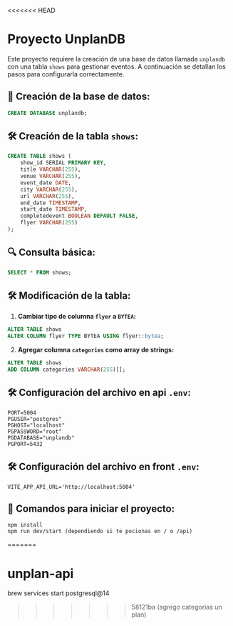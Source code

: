 <<<<<<< HEAD
# Proyecto UnplanDB

Este proyecto requiere la creación de una base de datos llamada `unplandb` con una tabla `shows` para gestionar eventos. A continuación se detallan los pasos para configurarla correctamente.

## 📂 **Creación de la base de datos:**
```sql
CREATE DATABASE unplandb;
```

## 🛠️ **Creación de la tabla `shows`:**
```sql
CREATE TABLE shows (
    show_id SERIAL PRIMARY KEY,
    title VARCHAR(255),
    venue VARCHAR(255),
    event_date DATE,
    city VARCHAR(255),
    url VARCHAR(255),
    end_date TIMESTAMP,
    start_date TIMESTAMP,
    completedevent BOOLEAN DEFAULT FALSE,
    flyer VARCHAR(255)
);
```

## 🔍 **Consulta básica:**
```sql
SELECT * FROM shows;
```

## 🛠️ **Modificación de la tabla:**

1. **Cambiar tipo de columna `flyer` a `BYTEA`:**
```sql
ALTER TABLE shows
ALTER COLUMN flyer TYPE BYTEA USING flyer::bytea;
```

2. **Agregar columna `categories` como array de strings:**
```sql
ALTER TABLE shows
ADD COLUMN categories VARCHAR(255)[];
```

## 🛠️ **Configuración del archivo en api `.env`:**
```
PORT=5004
PGUSER="postgres"
PGHOST="localhost"
PGPASSWORD="root"
PGDATABASE="unplandb"
PGPORT=5432
```

## 🛠️ **Configuración del archivo en front `.env`:**
```
VITE_APP_API_URL='http://localhost:5004'
```

## 🚀 **Comandos para iniciar el proyecto:**
```
npm install
npm run dev/start (dependiendo si te pocionas en / o /api)
```
=======
# unplan-api

brew services start postgresql@14
>>>>>>> 58121ba (agrego categorias un plan)
